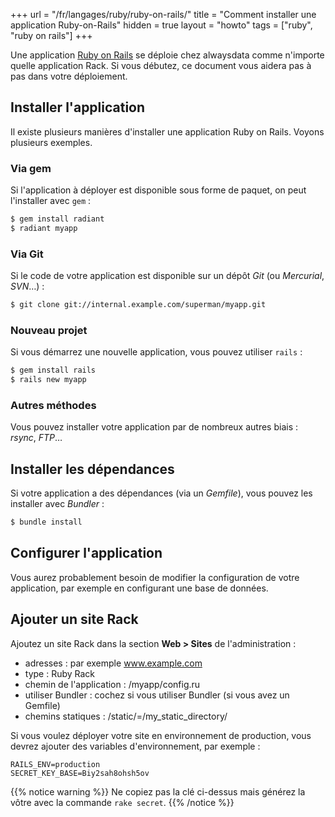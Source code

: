 +++
url = "/fr/langages/ruby/ruby-on-rails/"
title = "Comment installer une application Ruby-on-Rails"
hidden = true
layout = "howto"
tags = ["ruby", "ruby on rails"]
+++

Une application [Ruby on Rails](http://rubyonrails.org/) se déploie chez alwaysdata comme n'importe quelle application Rack. Si vous débutez, ce document vous aidera pas à pas dans votre déploiement.

## Installer l'application

Il existe plusieurs manières d'installer une application Ruby on Rails. Voyons plusieurs exemples.

### Via gem

Si l'application à déployer est disponible sous forme de paquet, on peut l'installer avec `gem` :

```sh
$ gem install radiant
$ radiant myapp
```

### Via Git

Si le code de votre application est disponible sur un dépôt *Git* (ou *Mercurial*, *SVN*…) :

```sh
$ git clone git://internal.example.com/superman/myapp.git
```

### Nouveau projet

Si vous démarrez une nouvelle application, vous pouvez utiliser `rails` :

```sh
$ gem install rails
$ rails new myapp
```

### Autres méthodes

Vous pouvez installer votre application par de nombreux autres biais : *rsync*, *FTP*…

## Installer les dépendances

Si votre application a des dépendances (via un *Gemfile*), vous pouvez les installer avec *Bundler* :

```sh
$ bundle install
```

## Configurer l'application

Vous aurez probablement besoin de modifier la configuration de votre application, par exemple en configurant une base de données.

## Ajouter un site Rack

Ajoutez un site Rack dans la section **Web > Sites** de l'administration :

* adresses : par exemple www.example.com
* type : Ruby Rack
* chemin de l'application : /myapp/config.ru
* utiliser Bundler : cochez si vous utiliser Bundler (si vous avez un Gemfile)
* chemins statiques : /static/=/my_static_directory/

Si vous voulez déployer votre site en environnement de production, vous devrez ajouter des variables d'environnement, par exemple :

```
RAILS_ENV=production
SECRET_KEY_BASE=Biy2sah8ohsh5ov
```

{{% notice warning %}}
Ne copiez pas la clé ci-dessus mais générez la vôtre avec la commande `rake secret`.
{{% /notice %}}
